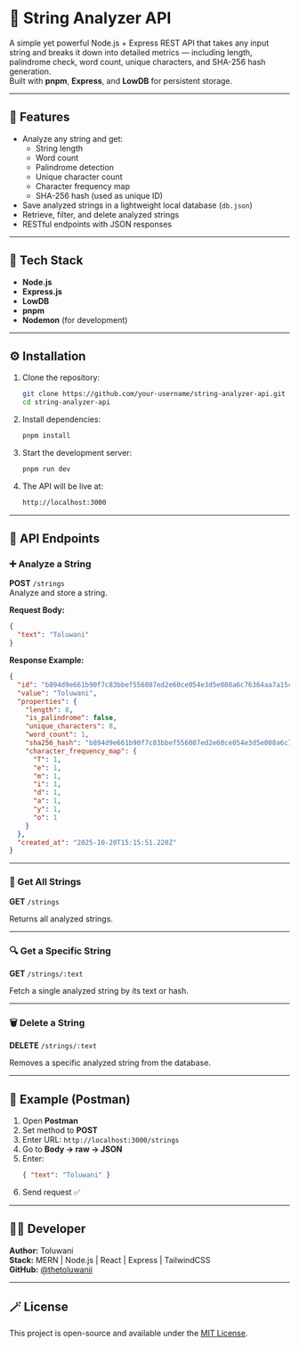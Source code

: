 # 🧠 String Analyzer API

A simple yet powerful Node.js + Express REST API that takes any input string and breaks it down into detailed metrics — including length, palindrome check, word count, unique characters, and SHA-256 hash generation.  
Built with **pnpm**, **Express**, and **LowDB** for persistent storage.

---

## 🚀 Features

- Analyze any string and get:
  - String length
  - Word count
  - Palindrome detection
  - Unique character count
  - Character frequency map
  - SHA-256 hash (used as unique ID)
- Save analyzed strings in a lightweight local database (`db.json`)
- Retrieve, filter, and delete analyzed strings
- RESTful endpoints with JSON responses

---

## 🧩 Tech Stack

- **Node.js**
- **Express.js**
- **LowDB**
- **pnpm**
- **Nodemon** (for development)

---

## ⚙️ Installation

1. Clone the repository:
   ```bash
   git clone https://github.com/your-username/string-analyzer-api.git
   cd string-analyzer-api
   ```

2. Install dependencies:
   ```bash
   pnpm install
   ```

3. Start the development server:
   ```bash
   pnpm run dev
   ```

4. The API will be live at:
   ```bash
   http://localhost:3000
   ```

---

## 🧪 API Endpoints

### ➕ Analyze a String
**POST** `/strings`  
Analyze and store a string.

**Request Body:**
```json
{
  "text": "Toluwani"
}
```

**Response Example:**
```json
{
  "id": "b894d9e661b90f7c83bbef556087ed2e60ce054e3d5e008a6c76364aa7a15c36",
  "value": "Toluwani",
  "properties": {
    "length": 8,
    "is_palindrome": false,
    "unique_characters": 8,
    "word_count": 1,
    "sha256_hash": "b894d9e661b90f7c83bbef556087ed2e60ce054e3d5e008a6c76364aa7a15c36",
    "character_frequency_map": {
      "T": 1,
      "e": 1,
      "m": 1,
      "i": 1,
      "d": 1,
      "a": 1,
      "y": 1,
      "o": 1
    }
  },
  "created_at": "2025-10-20T15:15:51.220Z"
}
```

---

### 📜 Get All Strings
**GET** `/strings`

Returns all analyzed strings.

---

### 🔍 Get a Specific String
**GET** `/strings/:text`

Fetch a single analyzed string by its text or hash.

---

### 🗑️ Delete a String
**DELETE** `/strings/:text`

Removes a specific analyzed string from the database.

---

## 🧰 Example (Postman)

1. Open **Postman**
2. Set method to **POST**
3. Enter URL: `http://localhost:3000/strings`
4. Go to **Body → raw → JSON**
5. Enter:
   ```json
   { "text": "Toluwani" }
   ```
6. Send request ✅

---

## 🧑‍💻 Developer

**Author:** Toluwani  
**Stack:** MERN | Node.js | React | Express | TailwindCSS  
**GitHub:** [@thetoluwanii](https://github.com/thetoluwanii)

---

## 🪄 License

This project is open-source and available under the [MIT License](LICENSE).